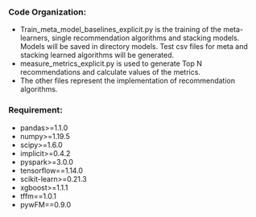 <h3>Code Organization:</h3>

<ul>
  <li>Train_meta_model_baselines_explicit.py is the training of the meta-learners, single recommendation algorithms and stacking models. Models will be saved in directory models. Test csv files for meta and stacking learned algorithms will be generated.</li>
  <li>measure_metrics_explicit.py is used to generate Top N recommendations and calculate values of the metrics.</li>
  <li>The other files represent the implementation of recommendation algorithms.</li>
</ul>

<h3>Requirement:</h3>
<ul>
  <li>pandas>=1.1.0</li>
  <li>numpy>=1.19.5</li>
  <li>scipy>=1.6.0</li>
  <li>implicit>=0.4.2</li>
  <li>pyspark>=3.0.0</li>
  <li>tensorflow==1.14.0</li>
  <li>scikit-learn>=0.21.3</li>
  <li>xgboost>=1.1.1</li>
  <li>tffm==1.0.1</li>
  <li>pywFM==0.9.0</li>
</ul>
